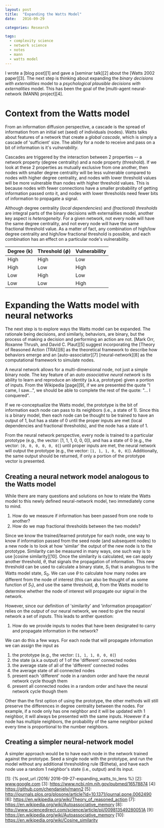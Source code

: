 ```yaml
---
layout: post
title:  "Expanding the Watts Model"
date:   2016-09-29

categories: Research

tags:
  - complexity science
  - network science
  - notes
  - mann
  - watts model
---
```


I wrote a [blog post][1] and
gave a [seminar talk][2] about the [Watts 2002 paper][3].
The next step is thinking about expanding the *binary decisions with externalities* model to a
*psychological plausible decisions with externalities* model.
This has been the goal of the [multi-agent neural-network (MANN) project][4].

<!-- more -->

# Context from the Watts model

From an information diffusion perspective,
a cascade is the spread of information from an initial set (seed) of individuals (nodes).
Watts talks about features of a network that create a *global cascade*,
which is simply a cascade of 'sufficient' size.
The ability for a node to receive and pass on a bit of information is it's *vulnerability*.

Cascades are triggered by the interaction between 2 properties --
a network property (degree centrality) and a node property (threshold).
If we look at these 2 properties as mutually exclusive from one another,
then nodes with smaller degree centrality will be less vulnerable compared to nodes with higher degree centrality,
and nodes with lower threshold values will be more vulnerable than nodes with higher threshold values.
This is because nodes with fewer connections have a smaller probability of getting information passed onto it,
and nodes with lower thresholds need fewer bits of information to propagate a signal.

Although degree centrality (*local dependencies*) and *(fractional) thresholds* are integral parts of
the binary decisions with externalities model,
another key aspect is *heterogeneity*.
For a given network, not every node will have the same degree centrality,
and not every node will have the same fractional threshold value.
As a matter of fact, any combination of high/low degree centrality and high/low fractional threshold is possible,
and each combination has an effect on a particular node's vulnerability.

| Degree (k) | Threshold ($\phi$) | Vulnerability |
|------------|--------------------|---------------|
| High       | High               | Low           |
| High       | Low                | High          |
| Low        | High               | Low           |
| Low        | Low                | High          |

# Expanding the Watts model with neural networks

The next step is to explore ways the Watts model can be expanded.
The rationale being decisions, and similarly, behaviors, are binary,
but the process of making a decision and performing an action are not.
[Mark Orr, Roxanne Thrush, and David C. Plaut][5]
suggest incorporating the [Theory of Reasoned Action (TRA)][6] as the
theoretical framework to describe how behaviors emerge and an
[auto-associator][7] [neural-network][8]
as the computational framework to simulate nodes.

A neural network allows for a multi-dimensional node, not just a simple binary node.
The key feature of an *auto associative neural network* is its ability to learn and reproduce an identity (a.k.a, prototype) given a portion of inputs.
From the Wikipedia [page][9], if we are presented the quote "I came, I saw...",
we should be able to complete the rest of the quote: "... I conquered".

If we re-conceptualize the Watts model, the prototype is the bit of information each node can pass to its neighbors (i.e., a state of 1).
Since this is a binary model, then each node can be thought to be trained to have an output of 1,
but has a state of 0 until the proper inputs are met (local dependencies and fractional thresholds), and the node has a state of 1.

From the neural network perspective, every node is trained to a particular prototype (e.g., the vector: [1, 1, 1, 0, 0, 0]),
and has a state of 0 (e.g., the vector: `[0, 0, 0, 0, 0, 0]`)
until proper inputs are met, the neural network will output the prototype (e.g., the vector: `[1, 1, 1, 0, 0, 0]`).
Additionally, the same output should be returned, if only a portion of the prototype vector is presented.

## Creating a neural network model analogous to the Watts model

While there are many questions and solutions on how to relate the Watts model to this newly defined neural-network model,
two immediately come to mind.

1. How do we measure if information has been passed from one node to another?
1. How do we map fractional thresholds between the two models?

Since we know the trained/learned prototype for each node,
one way to know if information passed from the seed node (and subsequent nodes) to a new node is to look at how 'similar'
the output of the new node is to the prototype.
Similarity can be measured in many ways, one such way is to use [cosine similarity][10].
Once the similarity is calculated, we can apply another threshold, $\theta$,
that signals the propagation of information.
This new threshold can be used to calculate a binary state, $S_1$ that is analogous to the Watts model state, $S_0$.
We can use $\theta$ to calculate how many nodes are different from the node of interest
(this can also be thought of as some function of $S_1$),
and use the same threshold, $\phi$, from the Watts model to determine whether the node of interest will propagate our signal in the network.

However, since our definition of 'similarity' and 'information propagation' relies on the *output* of our neural network,
we need to give the neural network a set of *inputs*.
This leads to anther question:

1. How do we provide inputs to nodes that have been designated to carry and propagate information in the network?

We can do this a few ways.
For each node that will propagate information we can assign the input as

1. the prototype (e.g., the vector: `[1, 1, 1, 0, 0, 0]`)
2. the state (a.k.a output) of 1 of the 'different' connected nodes
3. the average state of all of the 'different' connected nodes
4. the average state of all connected nodes
5. present each 'different' node in a random order and have the neural network cycle though them
6. present all connected nodes in a random order and have the neural network cycle though them

Other than the first option of using the prototype,
the other methods will still preserve the differences in degree centrality between the nodes.
For example, if a node only has one neighbor and it will be updated with 1 neighbor,
it will always be presented with the same inputs.
However if a node has multiple neighbors, the probability of the same neighbor picked every time is proportional to the number neighbors.


## Creating a simpler neural-network model

A simpler approach would be to have each node in the network trained against the prototype.
Seed a single node with the prototype, and run the model without any additional thresholding rule ($\theta),
and have each node use a random 1 neighbor's state (i.e., output) and its input.


[1]: {% post_url /2016/ 2016-09-27-expanding_watts_to_lens %}
[2]: www.google.com
[3]: https://www.ncbi.nlm.nih.gov/pubmed/16578874
[4]: https://github.com/chendaniely/mann2
[5]: http://journals.plos.org/plosone/article?id=10.1371/journal.pone.0062490
[6]: https://en.wikipedia.org/wiki/Theory_of_reasoned_action
[7]: https://en.wikipedia.org/wiki/Autoassociative_memory
[8]: http://www.sciencedirect.com/science/article/pii/009813549280051A
[9]: https://en.wikipedia.org/wiki/Autoassociative_memory
[10]: https://en.wikipedia.org/wiki/Cosine_similarity
